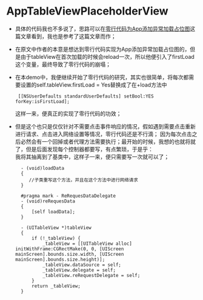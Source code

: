 # AppTableViewPlaceholderView
* 具体的代码我也不多说了，思路可以在[零行代码为App添加异常加载占位图](http://www.cocoachina.com/ios/20161213/18270.html)这篇文章看到，我也是参考了这篇文章而作；  
* 在原文中作者的本意是想达到零行代码实现为App添加异常加载占位图的，但是由于tableView在首次加载的时候会reload一次，所以他便引入了firstLoad这个变量，最终导致了零行代码的崩塌；    
*  在本demo中，我便继续开始了零行代码的研究，其实也很简单，将每次都需要设置的self.tableView.firstLoad = Yes替换成了在+load方法中

		[[NSUserDefaults standardUserDefaults] setBool:YES forKey:isFirstLoad];   
		
	这样一来，便真正的实现了零行代码的功效；   
	
* 但是这个也只是仅仅针对不需要点击事件响应的情况，假如遇到需要点击重新进行请求、点击进入网络设置等情况，零行代码还是不行滴； 因为每次点击之后必然会有一个回掉或者代理方法需要执行；最开始的时候，我想的也就将就了，但是后面发现每个控制器都要写，有点繁琐，于是乎：    
我将其抽离到了基类中，这样子一来，便只需要写一次就可以了；     



		- (void)loadData
		{
		   //子类重写这个方法，并且在这个方法中进行网络请求
		}
		
		#pragma mark - ReRequesDataDelegate
		- (void)reRequesData
		{
		    [self loadData];
		}
		
		- (UITableView *)tableView
		{
		    if (!_tableView) {
		        _tableView = [[UITableView alloc] initWithFrame:CGRectMake(0, 0, [UIScreen mainScreen].bounds.size.width, [UIScreen mainScreen].bounds.size.height)];
		        _tableView.dataSource = self;
		        _tableView.delegate = self;
		        _tableView.reRequestDelegate = self;
		    }
		    return _tableView;
		}



